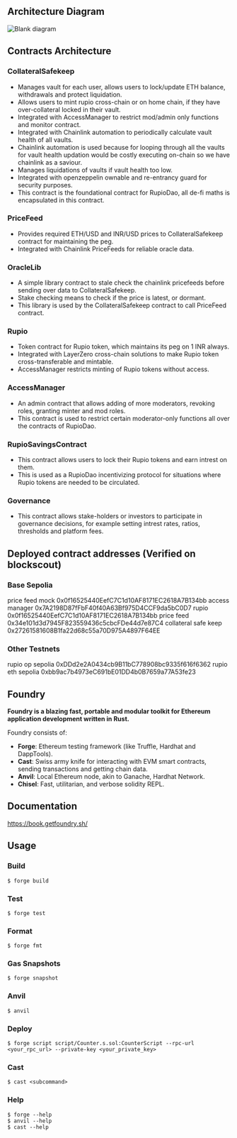 ## Architecture Diagram

![Blank diagram](https://github.com/user-attachments/assets/e84af58a-7e70-4577-903f-e0555224cc04)

## Contracts Architecture

### CollateralSafekeep

- Manages vault for each user, allows users to lock/update ETH balance, withdrawals and protect liquidation.
- Allows users to mint rupio cross-chain or on home chain, if they have over-collateral locked in their vault.
- Integrated with AccessManager to restrict mod/admin only functions and monitor contract.
- Integrated with Chainlink automation to periodically calculate vault health of all vaults.
- Chainlink automation is used because for looping through all the vaults for vault health updation would be costly executing on-chain so we have chainlink as a saviour.
- Manages liquidations of vaults if vault health too low.
- Integrated with openzeppelin ownable and re-entrancy guard for security purposes.
- This contract is the foundational contract for RupioDao, all de-fi maths is encapsulated in this contract.

### PriceFeed

- Provides required ETH/USD and INR/USD prices to CollateralSafekeep contract for maintaining the peg.
- Integrated with Chainlink PriceFeeds for reliable oracle data.

### OracleLib

- A simple library contract to stale check the chainlink pricefeeds before sending over data to CollateralSafekeep.
- Stake checking means to check if the price is latest, or dormant.
- This library is used by the CollateralSafekeep contract to call PriceFeed contract.

### Rupio

- Token contract for Rupio token, which maintains its peg on 1 INR always.
- Integrated with LayerZero cross-chain solutions to make Rupio token cross-transferable and mintable.
- AccessManager restricts minting of Rupio tokens without access.

### AccessManager

- An admin contract that allows adding of more moderators, revoking roles, granting minter and mod roles.
- This contract is used to restrict certain moderator-only functions all over the contracts of RupioDao.

### RupioSavingsContract

- This contract allows users to lock their Rupio tokens and earn intrest on them.
- This is used as a RupioDao incentivizing protocol for situations where Rupio tokens are needed to be circulated.

### Governance

- This contract allows stake-holders or investors to participate in governance decisions, for example setting intrest rates, ratios, thresholds and platform fees.

## Deployed contract addresses (Verified on blockscout)

### Base Sepolia

price feed mock 0x0f16525440EefC7C1d10AF8171EC2618A7B134bb
access manager 0x7A2198D87fFbF40f40A63Bf975D4CCF9da5bC0D7
rupio 0x0f16525440EefC7C1d10AF8171EC2618A7B134bb
price feed 0x34e101d3d7945F823559436c5cbcFDe44d7e87C4
collateral safe keep 0x27261581608B1fa22d68c55a70D975A4897F64EE

### Other Testnets

rupio op sepolia 0xDDd2e2A0434cb9B11bC778908bc9335f616f6362
rupio eth sepolia 0xbb9ac7b4973eC691bE01DD4b0B7659a77A53fe23

## Foundry

**Foundry is a blazing fast, portable and modular toolkit for Ethereum application development written in Rust.**

Foundry consists of:

- **Forge**: Ethereum testing framework (like Truffle, Hardhat and DappTools).
- **Cast**: Swiss army knife for interacting with EVM smart contracts, sending transactions and getting chain data.
- **Anvil**: Local Ethereum node, akin to Ganache, Hardhat Network.
- **Chisel**: Fast, utilitarian, and verbose solidity REPL.

## Documentation

https://book.getfoundry.sh/

## Usage

### Build

```shell
$ forge build
```

### Test

```shell
$ forge test
```

### Format

```shell
$ forge fmt
```

### Gas Snapshots

```shell
$ forge snapshot
```

### Anvil

```shell
$ anvil
```

### Deploy

```shell
$ forge script script/Counter.s.sol:CounterScript --rpc-url <your_rpc_url> --private-key <your_private_key>
```

### Cast

```shell
$ cast <subcommand>
```

### Help

```shell
$ forge --help
$ anvil --help
$ cast --help
```
